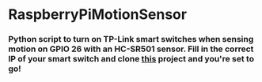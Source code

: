 # RaspberryPiMotionSensor

### Python script to turn on TP-Link smart switches when sensing motion on GPIO 26 with an HC-SR501 sensor. Fill in the correct IP of your smart switch and clone [this](https://github.com/softScheck/tplink-smartplug) project and you're set to go!